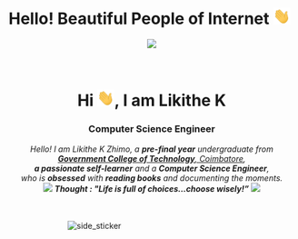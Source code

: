 # Hello! Beautiful People of Internet <img src="https://raw.githubusercontent.com/ABSphreak/ABSphreak/master/gifs/Hi.gif" width="30px">

<p align="center">
  <img src="https://s27389.pcdn.co/wp-content/uploads/2019/08/AdobeStock_244675452.jpeg" height="200"/>
</p>
<br>

<h1 align="center">Hi <img src="https://raw.githubusercontent.com/ABSphreak/ABSphreak/master/gifs/Hi.gif" width="30px">, I am Likithe K </h1>
<h3 align="center">Computer Science Engineer</h3>

</p>



<p align="center">
  <em>
    Hello! I am Likithe K Zhimo, a <b>pre-final year</b> undergraduate from <a href="https://gct.ac.in/"> <b>Government College of Technology</b>, Coimbatore</a>, <br>
    <b>a passionate self-learner</b>  and a <b>Computer Science Engineer</b>,<br>who is <b>obsessed</b>
    with <b>reading books</b> and documenting the moments.
  </em> 
  <br>
  <img src="https://media.giphy.com/media/gH3LO09IOiZIqePwv9/giphy.gif" width="50" /> <b><i align="center">Thought : "Life is full of choices…choose wisely!”</i></b> <img src="https://media.giphy.com/media/qjqUcgIyRjsl2/giphy.gif" width="60" />
</p>
<br><br>
<img align="right" width=400px height=400px alt="side_sticker" src="https://media.giphy.com/media/TEnXkcsHrP4YedChhA/giphy.gif" />
